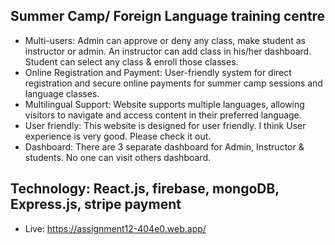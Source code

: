 ## Summer Camp/ Foreign Language training centre
* Multi-users: Admin can approve or deny any class, make student as instructor or admin. An instructor can add class in his/her dashboard. Student can select any class & enroll those classes.
* Online Registration and Payment: User-friendly system for direct registration and secure online payments for summer camp sessions and language classes.
* Multilingual Support: Website supports multiple languages, allowing visitors to navigate and access content in their preferred language.
* User friendly: This website is designed for user friendly. I think User experience is very good. Please check it out. 
* Dashboard: There are 3 separate dashboard for Admin, Instructor & students. No one can visit others dashboard.
## Technology: React.js, firebase, mongoDB, Express.js, stripe payment
* Live: https://assignment12-404e0.web.app/